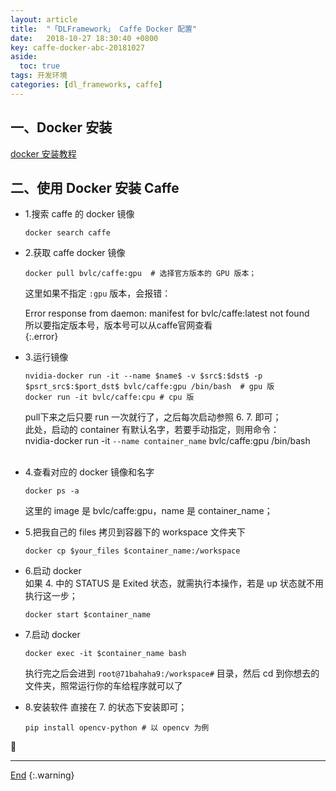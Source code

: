 ```yaml
---
layout: article
title:  "「DLFramework」 Caffe Docker 配置"
date:   2018-10-27 18:30:40 +0800
key: caffe-docker-abc-20181027
aside:
  toc: true
tags: 开发环境
categories: [dl_frameworks, caffe]
---
```

<span id='head'></span>  

<!--more-->   
## 一、Docker 安装  
[docker 安装教程](/worktool/2018/10/27/Docker-入门.html)  

## 二、使用 Docker 安装 Caffe  

- 1.搜索 caffe 的 docker 镜像  
  ```shell
  docker search caffe  
  ```

- 2.获取 caffe docker 镜像  
  ```shell
  docker pull bvlc/caffe:gpu  # 选择官方版本的 GPU 版本；  
  ```  

  这里如果不指定 `:gpu` 版本，会报错：  

  Error response from daemon: manifest for bvlc/caffe:latest not found  
  所以要指定版本号，版本号可以从caffe官网查看   
  {:.error}

- 3.运行镜像   
  ```shell
  nvidia-docker run -it --name $name$ -v $src$:$dst$ -p $psrt_src$:$port_dst$ bvlc/caffe:gpu /bin/bash  # gpu 版  
  docker run -it bvlc/caffe:cpu # cpu 版   
  ```

  pull下来之后只要 run 一次就行了，之后每次启动参照 6. 7. 即可；  
  此处，启动的 container 有默认名字，若要手动指定，则用命令：  
  nvidia-docker run -it `--name container_name` bvlc/caffe:gpu /bin/bash  
           
- 4.查看对应的 docker 镜像和名字  
  ```shell
  docker ps -a
  ```
  这里的 image 是 bvlc/caffe:gpu，name 是 container_name；  


- 5.把我自己的 files 拷贝到容器下的 workspace 文件夹下  
  ```shell
  docker cp $your_files $container_name:/workspace
  ```

- 6.启动 docker  
  如果 4. 中的 STATUS 是 Exited 状态，就需执行本操作，若是 up 状态就不用执行这一步；  
  ```shell
  docker start $container_name
  ```


- 7.启动 docker  
  ```shell
  docker exec -it $container_name bash
  ```
  执行完之后会进到 `root@71bahaha9:/workspace#` 目录，然后 cd 到你想去的文件夹，照常运行你的车给程序就可以了  

- 8.安装软件
  直接在 7. 的状态下安装即可；     
  ```shell
  pip install opencv-python # 以 opencv 为例
  ```

:ghost:

-------------------  
[End](#head)
{:.warning}  
